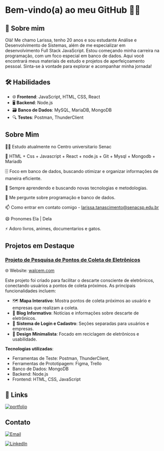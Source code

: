 # Bem-vindo(a) ao meu GitHub 👩‍💻


## 🌟 Sobre mim
Olá! Me chamo Larissa, tenho 20 anos e sou estudante Análise e Desenvolvimento de Sistemas, além de me especializar em desenvolvimento Full Stack JavaScript. Estou começando minha carreira na programação, com um foco especial em banco de dados. Aqui você encontrará meus materiais de estudo e projetos de aperfeiçoamento pessoal. Sinta-se à vontade para explorar e acompanhar minha jornada!


## 🛠 Habilidades

- 🌐 **Frontend**: JavaScript, HTML, CSS, React
- 🖥️ **Backend**: Node.js
- 🗃️ **Banco de Dados**: MySQL, MariaDB, MongoDB
- 🔍 **Testes**: Postman, ThunderClient


## Sobre Mim
👩‍💻 Estudo atualmente no Centro universitario Senac

🧠 HTML + Css + Javascript + React + node.js + Git + Mysql + Mongodb + Mariadb

🗄️ Foco em banco de dados, buscando otimizar e organizar informações de maneira eficiente.

🌱 Sempre aprendendo e buscando novas tecnologias e metodologias.

💬 Me pergunte sobre programação e banco de dados.

📫 Como entrar em contato comigo - larissa.tanascimento@senacsp.edu.br

😄 Pronomes Ela | Dela

⚡️ Adoro livros, animes, documentarios e gatos.



## Projetos em Destaque

### [Projeto de Pesquisa de Pontos de Coleta de Eletrônicos](https://github.com/seuperfil/nome-do-repositorio)
🌐 Website: [walcem.com](http://reciclagem-walcem.vercel.app/)

Este projeto foi criado para facilitar o descarte consciente de eletrônicos, conectando usuários a pontos de coleta próximos. As principais funcionalidades incluem:

- 🗺️ **Mapa Interativo**: Mostra pontos de coleta próximos ao usuário e empresas que realizam a coleta.
- 📰 **Blog Informativo**: Notícias e informações sobre descarte de eletrônicos.
- 👥 **Sistema de Login e Cadastro**: Seções separadas para usuários e empresas.
- 🎨 **Design Minimalista**: Focado em reciclagem de eletrônicos e usabilidade.

**Tecnologias utilizadas**:
- Ferramentas de Teste: Postman, ThunderClient,                          
- Ferramentas de Prototipagem: Figma, Trello
- Banco de Dados: MongoDB
- Backend: Node.js
- Frontend: HTML, CSS, JavaScript

## 🔗 Links
[![portfolio](https://img.shields.io/badge/my_portfolio-000?style=for-the-badge&logo=ko-fi&logoColor=white)](https://github.com/LariAraujo1)

## Contato

[![Email](https://img.shields.io/badge/Gmail-D14836?style=for-the-badge&logo=gmail&logoColor=white)](mailto:larissatamiresar@gmail.com)

[![LinkedIn](https://img.shields.io/badge/-LinkedIn-%230077B5?style=for-the-badge&logo=linkedin&logoColor=white)](https://www.linkedin.com/in/larissa-a-871b92308/)


